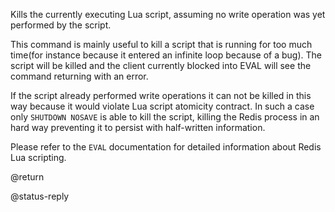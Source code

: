 Kills the currently executing Lua script, assuming no write operation was yet performed by the script.

This command is mainly useful to kill a script that is running for too much time(for instance because it entered an infinite loop because of a bug).
The script will be killed and the client currently blocked into EVAL will see the command returning with an error.

If the script already performed write operations it can not be killed in this way because it would violate Lua script atomicity contract. In such a case only `SHUTDOWN NOSAVE` is able to kill the script, killing the Redis process in an hard way preventing it to persist with half-written information.

Please refer to the `EVAL` documentation for detailed information about Redis Lua scripting.

@return

@status-reply

